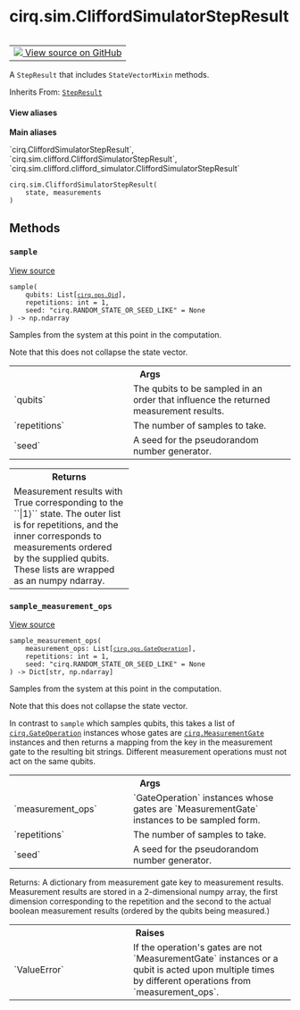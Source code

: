 <div itemscope itemtype="http://developers.google.com/ReferenceObject">
<meta itemprop="name" content="cirq.sim.CliffordSimulatorStepResult" />
<meta itemprop="path" content="Stable" />
<meta itemprop="property" content="__init__"/>
<meta itemprop="property" content="sample"/>
<meta itemprop="property" content="sample_measurement_ops"/>
</div>

# cirq.sim.CliffordSimulatorStepResult

<!-- Insert buttons and diff -->

<table class="tfo-notebook-buttons tfo-api" align="left">

<td>
  <a target="_blank" href="https://github.com/quantumlib/cirq/tree/master/cirq/sim/clifford/clifford_simulator.py">
    <img src="https://www.tensorflow.org/images/GitHub-Mark-32px.png" />
    View source on GitHub
  </a>
</td>
</table>



A `StepResult` that includes `StateVectorMixin` methods.

Inherits From: [`StepResult`](../../cirq/sim/StepResult.md)

<section class="expandable">
  <h4 class="showalways">View aliases</h4>
  <p>
<b>Main aliases</b>
<p>`cirq.CliffordSimulatorStepResult`, `cirq.sim.clifford.CliffordSimulatorStepResult`, `cirq.sim.clifford.clifford_simulator.CliffordSimulatorStepResult`</p>
</p>
</section>

<pre class="devsite-click-to-copy prettyprint lang-py tfo-signature-link">
<code>cirq.sim.CliffordSimulatorStepResult(
    state, measurements
)
</code></pre>



<!-- Placeholder for "Used in" -->


## Methods

<h3 id="sample"><code>sample</code></h3>

<a target="_blank" href="https://github.com/quantumlib/cirq/tree/master/cirq/sim/clifford/clifford_simulator.py">View source</a>

<pre class="devsite-click-to-copy prettyprint lang-py tfo-signature-link">
<code>sample(
    qubits: List[<a href="../../cirq/ops/Qid.md"><code>cirq.ops.Qid</code></a>],
    repetitions: int = 1,
    seed: "cirq.RANDOM_STATE_OR_SEED_LIKE" = None
) -> np.ndarray
</code></pre>

Samples from the system at this point in the computation.

Note that this does not collapse the state vector.

<!-- Tabular view -->
 <table class="responsive fixed orange">
<colgroup><col width="214px"><col></colgroup>
<tr><th colspan="2">Args</th></tr>

<tr>
<td>
`qubits`
</td>
<td>
The qubits to be sampled in an order that influence the
returned measurement results.
</td>
</tr><tr>
<td>
`repetitions`
</td>
<td>
The number of samples to take.
</td>
</tr><tr>
<td>
`seed`
</td>
<td>
A seed for the pseudorandom number generator.
</td>
</tr>
</table>



<!-- Tabular view -->
 <table class="responsive fixed orange">
<colgroup><col width="214px"><col></colgroup>
<tr><th colspan="2">Returns</th></tr>
<tr class="alt">
<td colspan="2">
Measurement results with True corresponding to the ``|1⟩`` state.
The outer list is for repetitions, and the inner corresponds to
measurements ordered by the supplied qubits. These lists
are wrapped as an numpy ndarray.
</td>
</tr>

</table>



<h3 id="sample_measurement_ops"><code>sample_measurement_ops</code></h3>

<a target="_blank" href="https://github.com/quantumlib/cirq/tree/master/cirq/sim/simulator.py">View source</a>

<pre class="devsite-click-to-copy prettyprint lang-py tfo-signature-link">
<code>sample_measurement_ops(
    measurement_ops: List[<a href="../../cirq/ops/GateOperation.md"><code>cirq.ops.GateOperation</code></a>],
    repetitions: int = 1,
    seed: "cirq.RANDOM_STATE_OR_SEED_LIKE" = None
) -> Dict[str, np.ndarray]
</code></pre>

Samples from the system at this point in the computation.

Note that this does not collapse the state vector.

In contrast to `sample` which samples qubits, this takes a list of
<a href="../../cirq/ops/GateOperation.md"><code>cirq.GateOperation</code></a> instances whose gates are <a href="../../cirq/ops/MeasurementGate.md"><code>cirq.MeasurementGate</code></a>
instances and then returns a mapping from the key in the measurement
gate to the resulting bit strings. Different measurement operations must
not act on the same qubits.

<!-- Tabular view -->
 <table class="responsive fixed orange">
<colgroup><col width="214px"><col></colgroup>
<tr><th colspan="2">Args</th></tr>

<tr>
<td>
`measurement_ops`
</td>
<td>
`GateOperation` instances whose gates are
`MeasurementGate` instances to be sampled form.
</td>
</tr><tr>
<td>
`repetitions`
</td>
<td>
The number of samples to take.
</td>
</tr><tr>
<td>
`seed`
</td>
<td>
A seed for the pseudorandom number generator.
</td>
</tr>
</table>


Returns: A dictionary from measurement gate key to measurement
    results. Measurement results are stored in a 2-dimensional
    numpy array, the first dimension corresponding to the repetition
    and the second to the actual boolean measurement results (ordered
    by the qubits being measured.)

<!-- Tabular view -->
 <table class="responsive fixed orange">
<colgroup><col width="214px"><col></colgroup>
<tr><th colspan="2">Raises</th></tr>

<tr>
<td>
`ValueError`
</td>
<td>
If the operation's gates are not `MeasurementGate`
instances or a qubit is acted upon multiple times by different
operations from `measurement_ops`.
</td>
</tr>
</table>





